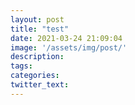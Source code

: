 ```yaml
---
layout: post
title: "test"
date: 2021-03-24 21:09:04
image: '/assets/img/post/'
description:
tags:
categories:
twitter_text:
---
```

